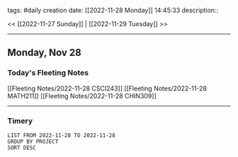 tags: #daily
creation date: [[2022-11-28 Monday]] 14:45:33
description::

<< [[2022-11-27 Sunday]] | [[2022-11-29 Tuesday]] >> 

---

## Monday, Nov 28

### Today's Fleeting Notes
[[Fleeting Notes/2022-11-28 CSCI243]]
[[Fleeting Notes/2022-11-28 MATH211]]
[[Fleeting Notes/2022-11-28 CHIN309]]


---

### Timery
```toggl
LIST FROM 2022-11-28 TO 2022-11-28
GROUP BY PROJECT
SORT DESC
```